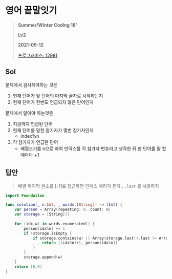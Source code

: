 # 영어 끝말잇기
> **Summer/Winter Coding 18'**
>
> **Lv2**
>
> **2021-05-12**
>
> [프로그래머스: 12981](https://programmers.co.kr/learn/courses/30/lessons/12981)


## Sol

문제에서 검사해야하는 것은
1. 현재 단어가 앞 단어의 마지막 글자로 시작하는지  
2. 현재 단어가 한번도 언급되지 않은 단어인지

문제에서 알아야 하는것은
1. 지금까지 언급된 단어 
2. 현재 단어를 말한 참가자가 몇번 참가자인지
    - index%n
3. 각 참가자가 언급한 단어 
    - 배열크기를 n으로 하여 인덱스를 각 참가자 번호라고 생각한 뒤 한 단어를 말 할 때마다 +1


## 답안
> 배열 마지막 원소를 [-1]로 접근하면 인덱스 에러가 뜬다.. `.last` 를 사용하자
```swift
import Foundation

func solution(_ n:Int, _ words:[String]) -> [Int] {
    var person = Array(repeating: 0, count: n)
    var storage = [String]()
    
    for (idx,w) in words.enumerated() {
        person[idx%n] += 1
        if !storage.isEmpty {
            if storage.contains(w) || Array(storage.last!).last != Array(w).first{
                return [(idx%n)+1, person[idx%n]]
            }
        }
        storage.append(w)
    }
    return [0,0]
}
```